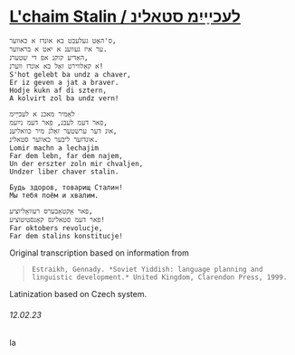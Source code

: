 # [L'chaim Stalin / לעכײַיִמ סטאלינ](https://open.spotify.com/track/5duD5qX31jQy8UVwQYjVch)
```
ס'האָט געלעבט בא אונדז א כאווער,
ער איז געווענ א יאט א בראווער.
האָדיע קוקנ אפ די שטערנ,
א קאָלווירט זאָל בא אונדז ווערנ!
S'hot gelebt ba undz a chaver,
Er iz geven a jat a braver.
Hodje kukn af di sztern,
A kolvirt zol ba undz vern!

לאָמיר מאכנ א לעכײַיִמ
פאר דעמ לעבנ, פאר דעמ נײַעמ,
אונ דער ערשטער זאָלנ מיר כוואליענ,
אונדזער ליבער כאווער סטאלינ.
Lomir machn a lechajim
Far dem lebn, far dem najem,
Un der erszter zoln mir chvaljen,
Undzer liber chaver stalin.

Будь здоров, товарищ Сталин!
Мы тебя поём и хвалим.

פאר אָקטאָבערס רעוואָליוציע,
פאר דעמ סטאלינס קאָנסטיטוציע!
Far oktobers revolucje,
Far dem stalins konstitucje!
```
Original transcription based on information from
> `Estraikh, Gennady. *Soviet Yiddish: language planning and linguistic development.* United Kingdom, Clarendon Press, 1999.`

Latinization based on Czech system.
###### 12.02.23
la
